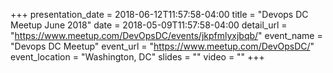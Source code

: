 +++
presentation_date = 2018-06-12T11:57:58-04:00
title = "Devops DC Meetup June 2018"
date = 2018-05-09T11:57:58-04:00
detail_url = "https://www.meetup.com/DevOpsDC/events/jkpfmlyxjbqb/"
event_name = "Devops DC Meetup"
event_url = "https://www.meetup.com/DevOpsDC/"
event_location = "Washington, DC"
slides = ""
video = ""
+++